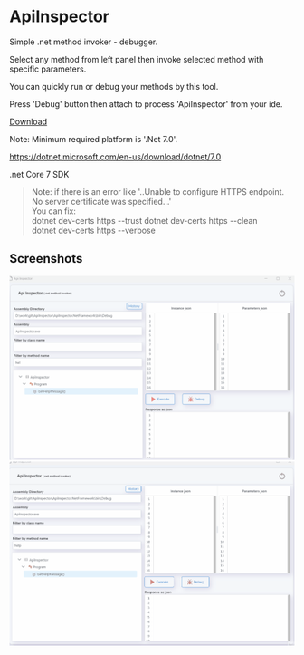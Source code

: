 # ApiInspector
Simple .net method invoker - debugger.

Select any method from left panel
then invoke selected method with specific parameters.

You can quickly run or debug your methods by this tool.

Press 'Debug' button then attach to process 'ApiInspector' from your ide.

<a id="raw-url" href="https://github.com/beyaz/ApiInspector/releases/download/LatestVersion/ApiInspector.zip">Download</a>



Note: Minimum required platform is '.Net 7.0'.

https://dotnet.microsoft.com/en-us/download/dotnet/7.0

.net Core 7 SDK

>Note: if there is an error like '..Unable to configure HTTPS endpoint. No server certificate was specified...'\
>You can  fix:\
>dotnet dev-certs https --trust
>dotnet dev-certs https --clean\
>dotnet dev-certs https --verbose

## Screenshots

![Screenshot](Screenshots/1.gif)
![Screenshot](Screenshots/2.gif)
